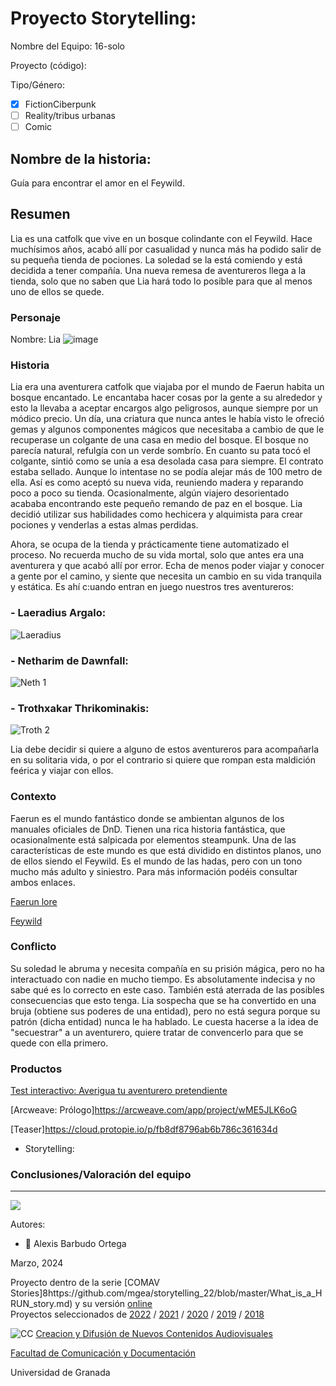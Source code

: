 

# Proyecto Storytelling: 

Nombre del Equipo: 16-solo

Proyecto (código): 

Tipo/Género:  
- [x] FictionCiberpunk  
- [ ] Reality/tribus urbanas  
- [ ] Comic

## Nombre de la historia: 
Guía para encontrar el amor en el Feywild. 
 
## Resumen
Lia es una catfolk que vive en un bosque colindante con el Feywild. Hace muchísimos años, acabó allí por casualidad y nunca más ha podido salir de su pequeña tienda de pociones. La soledad se la está comiendo y está decidida a tener compañía. Una nueva remesa de aventureros llega a la tienda, solo que no saben que Lia hará todo lo posible para que al menos uno de ellos se quede. 


### Personaje

Nombre: Lia
![image](https://github.com/angerygremlin/storytelling/blob/Gu%C3%ADa-para-encontrar-el-amor-en-el-Feywild/Ficha%20de%20personaje.JPG)

### Historia
Lia era una aventurera catfolk que viajaba por el mundo de Faerun  habita un bosque encantado. Le encantaba hacer cosas por la gente a su alrededor y esto la llevaba a aceptar encargos algo peligrosos, aunque siempre por un módico precio. Un día, una criatura que nunca antes le había visto le ofreció gemas y algunos componentes mágicos que necesitaba a cambio de que le recuperase un colgante de una casa en medio del bosque. El bosque no parecía natural, refulgía con un verde sombrío. En cuanto su pata tocó el colgante, sintió como se unía a esa desolada casa para siempre. El contrato estaba sellado. Aunque lo intentase no se podía alejar más de 100 metro de ella. Así es como aceptó su nueva vida, reuniendo madera  y reparando poco a poco su tienda. Ocasionalmente, algún viajero desorientado acababa encontrando este pequeño remando de paz en el bosque. Lia decidió utilizar sus habilidades como hechicera y alquimista para crear pociones y venderlas a estas almas perdidas. 

Ahora, se ocupa de la tienda y prácticamente tiene automatizado el proceso. No recuerda mucho de su vida mortal, solo que antes era una aventurera y que acabó allí por error. Echa de menos poder viajar y conocer a gente por el camino, y siente que necesita un cambio en su vida tranquila y estática. Es ahí c:uando entran en juego nuestros tres aventureros: 

### - Laeradius Argalo: 

![Laeradius](https://github.com/angerygremlin/storytelling/assets/163474739/e6847ad6-34d0-448c-8159-8f2c81a301e0)

### - Netharim de Dawnfall: 

![Neth 1](https://github.com/angerygremlin/storytelling/assets/163474739/4fc4450d-5a83-4053-90ce-a4fdebe3a8c2)


### - Trothxakar Thrikominakis:

![Troth 2](https://github.com/angerygremlin/storytelling/assets/163474739/3b4d4dfe-d214-4c51-9a89-a562d67fd983)

Lia debe decidir si quiere a alguno de estos aventureros para acompañarla en su solitaria vida, o por el contrario si quiere que rompan esta maldición feérica y viajar con ellos. 

### Contexto
Faerun es el mundo fantástico donde se ambientan algunos de los manuales oficiales de DnD. Tienen una rica historia fantástica, que ocasionalmente está salpicada por elementos steampunk. Una de las características de este mundo es que está dividido en distintos planos, uno de ellos siendo el Feywild. Es el mundo de las hadas, pero con un tono mucho más adulto y siniestro. Para más información podéis consultar ambos enlaces. 

[Faerun lore](https://reinosolvidados.fandom.com/wiki/Faer%C3%BBn)

[Feywild](https://forgottenrealms.fandom.com/wiki/Feywild)

### Conflicto 
Su soledad le abruma y necesita compañía en su prisión mágica, pero no ha interactuado con nadie en mucho tiempo. Es absolutamente indecisa y no sabe qué es lo correcto en este caso. También está aterrada de las posibles consecuencias que esto tenga. Lia sospecha que se ha convertido en una bruja (obtiene sus poderes de una entidad), pero no está segura porque su patrón (dicha entidad) nunca le ha hablado. Le cuesta hacerse a la idea de "secuestrar" a un aventurero, quiere tratar de convencerlo para que se quede con ella primero. 


### Productos

[Test interactivo: Averigua tu aventurero pretendiente](https://h5p.org/node/1478551)

[Arcweave: Prólogo]https://arcweave.com/app/project/wME5JLK6oG

[Teaser]https://cloud.protopie.io/p/fb8df8796ab6b786c361634d


- Storytelling: 




### Conclusiones/Valoración del equipo

------
![](https://upload.wikimedia.org/wikipedia/commons/thumb/6/62/CC-BY-SA-Andere_Wikis_%28v%29.svg/200px-CC-BY-SA-Andere_Wikis_%28v%29.svg.png)


Autores:  
<!---
Incluir lista de personas del grupo 
Se puede añadir enlace a página personal de github o lo que se quiera...(optativo)
-->

- :man: Alexis Barbudo Ortega


<!---
Lista completa de emojis de markDown - https://gist.github.com/rxaviers/7360908) 
-->



Marzo, 2024

Proyecto dentro de la serie [COMAV Stories]8https://github.com/mgea/storytelling_22/blob/master/What_is_a_HRUN_story.md) y su versión [online](https://utopolis.ugr.es/media/HRUN/)  
Proyectos seleccionados de [2022](https://github.com/mgea/storytelling/blob/master/2022/readme.md) / [2021](https://github.com/mgea/storytelling/blob/master/2021/readme.md) / [2020](https://github.com/mgea/storytelling/blob/master/2020/readme.md)  / 
[2019](https://github.com/mgea/storytelling/blob/master/2019/readme.md) / [2018](https://github.com/mgea/storytelling/blob/master/2018/readme.md) 

![CC](https://mirrors.creativecommons.org/presskit/buttons/88x31/png/by-nc-sa.png) [Creacion y Difusión de Nuevos Contenidos Audiovisuales](http://utopolis.ugr.es/medialab)

[Facultad de Comunicación y Documentación](http://fcd.ugr.es)

Universidad de Granada
